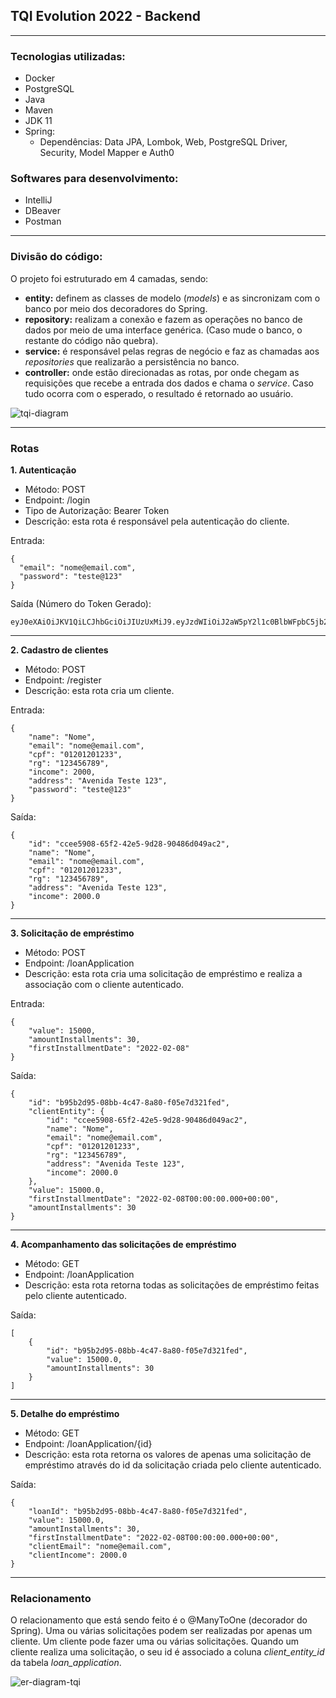 ## TQI Evolution 2022 - Backend

---

### Tecnologias utilizadas:
- Docker
- PostgreSQL
- Java
- Maven
- JDK 11
- Spring:
  - Dependências: Data JPA, Lombok, Web, PostgreSQL Driver, Security, Model Mapper e Auth0

### Softwares para desenvolvimento:
- IntelliJ
- DBeaver
- Postman

---

### Divisão do código:
O projeto foi estruturado em 4 camadas, sendo:
 
- **entity:** definem as classes de modelo (*models*) e as sincronizam com o banco por meio dos decoradores do Spring.
- **repository:** realizam a conexão e fazem as operações no banco de dados por meio de uma interface genérica. (Caso mude o banco, o restante do código não quebra).
- **service:** é responsável pelas regras de negócio e faz as chamadas aos *repositories* que realizarão a persistência no banco.
- **controller:** onde estão direcionadas as rotas, por onde chegam as requisições que recebe a entrada dos dados e chama o *service*. Caso tudo ocorra com o esperado, o resultado é retornado ao usuário.

![tqi-diagram](https://user-images.githubusercontent.com/86791739/148865644-c3694316-7fd7-4908-bf0b-7dba3ae6e52b.png)

---

### Rotas
**1. Autenticação**
- Método: POST
- Endpoint: /login
- Tipo de Autorização: Bearer Token
- Descrição: esta rota é responsável pela autenticação do cliente.

Entrada:
```
{
  "email": "nome@email.com",
  "password": "teste@123"
}
```
Saída (Número do Token Gerado):
```
eyJ0eXAiOiJKV1QiLCJhbGciOiJIUzUxMiJ9.eyJzdWIiOiJ2aW5pY2l1c0BlbWFpbC5jb20iLCJleHAiOjE2NDE4NDM3Njh9.00dW_qvqQ1KCuSQPMj3DC4GAEF4vs8HBkFiSVweSxS_gFh3IzsUzkxCXavrtQLQcdmVCUDPgSQlseKrsGjXqDA
```

---

**2. Cadastro de clientes**
   - Método: POST
   - Endpoint: /register
   - Descrição: esta rota cria um cliente.

Entrada:
```
{
    "name": "Nome",
    "email": "nome@email.com",
    "cpf": "01201201233",
    "rg": "123456789",
    "income": 2000,
    "address": "Avenida Teste 123",
    "password": "teste@123"
}
```

Saída:
```
{
    "id": "ccee5908-65f2-42e5-9d28-90486d049ac2",
    "name": "Nome",
    "email": "nome@email.com",
    "cpf": "01201201233",
    "rg": "123456789",
    "address": "Avenida Teste 123",
    "income": 2000.0
}
```

---

**3. Solicitação de empréstimo**
   - Método: POST
   - Endpoint: /loanApplication
   - Descrição: esta rota cria uma solicitação de empréstimo e realiza a associação com o cliente autenticado. 

Entrada:
```
{
    "value": 15000,
    "amountInstallments": 30,
    "firstInstallmentDate": "2022-02-08"
}
```

Saída:
```
{
    "id": "b95b2d95-08bb-4c47-8a80-f05e7d321fed",
    "clientEntity": {
        "id": "ccee5908-65f2-42e5-9d28-90486d049ac2",
        "name": "Nome",
        "email": "nome@email.com",
        "cpf": "01201201233",
        "rg": "123456789",
        "address": "Avenida Teste 123",
        "income": 2000.0
    },
    "value": 15000.0,
    "firstInstallmentDate": "2022-02-08T00:00:00.000+00:00",
    "amountInstallments": 30
}
```

---

**4. Acompanhamento das solicitações de empréstimo**
   - Método: GET
   - Endpoint: /loanApplication
   - Descrição: esta rota retorna todas as solicitações de empréstimo feitas pelo cliente autenticado. 

Saída:
```
[
    {
        "id": "b95b2d95-08bb-4c47-8a80-f05e7d321fed",
        "value": 15000.0,
        "amountInstallments": 30
    }
]
```

---

**5. Detalhe do empréstimo**
   - Método: GET
   - Endpoint: /loanApplication/{id}
   - Descrição: esta rota retorna os valores de apenas uma solicitação de empréstimo através do id da solicitação criada pelo cliente autenticado. 

Saída:
```
{
    "loanId": "b95b2d95-08bb-4c47-8a80-f05e7d321fed",
    "value": 15000.0,
    "amountInstallments": 30,
    "firstInstallmentDate": "2022-02-08T00:00:00.000+00:00",
    "clientEmail": "nome@email.com",
    "clientIncome": 2000.0
}
```

---

### Relacionamento 
O relacionamento que está sendo feito é o @ManyToOne (decorador do Spring). Uma ou várias solicitações podem ser realizadas por apenas um cliente. Um cliente pode fazer uma ou várias solicitações. Quando um cliente realiza uma solicitação, o seu id é associado a coluna *client_entity_id* da tabela *loan_application*.

![er-diagram-tqi](https://user-images.githubusercontent.com/86791739/148865692-21c32441-1a1f-4c86-8c7a-454d803e7fa8.png)



